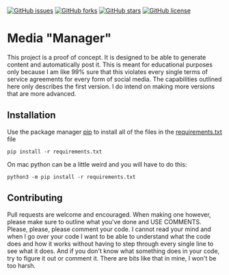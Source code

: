 [![GitHub issues](https://img.shields.io/github/issues/alexjshepler/Epoch-industry?label=%22bugs%22%20more%20like%20Features&style=for-the-badge)](https://github.com/alexjshepler/Epoch-industry/issues) [![GitHub forks](https://img.shields.io/github/forks/alexjshepler/epoch-industry?style=for-the-badge)](https://github.com/alexjshepler/epoch-industry/network) [![GitHub stars](https://img.shields.io/github/stars/alexjshepler/epoch-industry?style=for-the-badge)](https://github.com/alexjshepler/epoch-industry/stargazers) [![GitHub license](https://img.shields.io/github/license/alexjshepler/epoch-industry?style=for-the-badge)](https://github.com/alexjshepler/Epoch-Industry/blob/master/LICENSE) 

# Media "Manager"

This project is a proof of concept. It is designed to be able to generate content and automatically post it. This is meant for educational purposes only because I am like 99% sure that this violates every single terms of service agreements for every form of social media. The capabilities outlined here only describes the first version. I do intend on making more versions that are more advanced.

## Installation

Use the package manager [pip](https://pip.pypa.io/en/stable/) to install all of the files in the [requirements.txt](requirements.txt) file

```
pip install -r requirements.txt
```

On mac python can be a little weird and you will have to do this:

```
python3 -m pip install -r requirements.txt
```

## Contributing

Pull requests are welcome and encouraged. When making one however, please make sure to outline what you've done and USE COMMENTS. Please, please, please comment your code. I cannot read your mind and when I go over your code I want to be able to understand what the code does and how it works without having to step through every single line to see what it does. And if you don't know what something does in your code, try to figure it out or comment it. There are bits like that in mine, I won't be too harsh.
